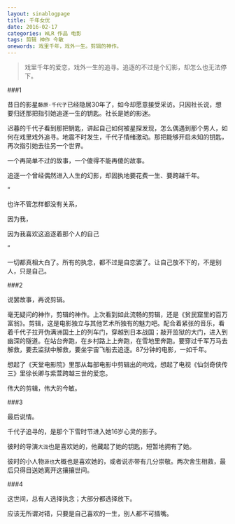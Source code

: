 ```yaml
---
layout: sinablogpage
title: 千年女优
date: 2016-02-17
categories: WLR 作品 电影
tags: 剪辑 神作 今敏
onewords: 戏里千年，戏外一生。剪辑的神作。
---
```

> 戏里千年的爱恋，戏外一生的追寻。追逐的不过是个幻影，却怎么也无法停下。

###1

昔日的影星`藤原·千代子`已经隐居30年了，如今却愿意接受采访。只因社长说，想要归还那把指引她追逐一生的钥匙。社长是她的影迷。

迟暮的千代子看到那把钥匙，讲起自己如何被星探发现，怎么偶遇到那个男人，如何在戏里戏外追寻。地震不时发生，千代子情绪激动。那把能够开启未知的钥匙，再次指引她去往另一个世界。

一个再简单不过的故事，一个傻得不能再傻的故事。

追逐一个曾经偶然进入人生的幻影，却固执地要花费一生、要跨越千年。

“

也许不管怎样都没有关系，

因为我，

因为我喜欢这追逐着那个人的自己


”

一切都真相大白了。所有的执念，都不过是自恋罢了。让自己放不下的，不是别人，只是自己。

###2

说罢故事，再说剪辑。

毫无疑问的神作，剪辑的神作。上次看到如此流畅的剪辑，还是《贫民窟里的百万富翁》。剪辑，这是电影独立与其他艺术所独有的魅力吧。配合着紧张的音乐，看着千代子拉开伪满洲国土上的列车门，穿越到日本战国；敲开监狱的大门，进入到幽深的隧道。在站台奔跑，在乡村路上上奔跑，在雪地里奔跑。要穿过千军万马去解救，要去监狱中解救，要坐宇宙飞船去追逐。87分钟的电影，一如千年。

想起了《天堂电影院》里那从每部电影中剪辑出的吻戏，想起了电视《仙剑奇侠传三》里徐长卿与紫萱跨越三世的爱恋。

伟大的剪辑，伟大的今敏。

###3

最后说情。

千代子追寻的，是那个下雪时节进入她16岁心灵的影子。

彼时的导演`大泷`也是喜欢她的，他藏起了她的钥匙，短暂地拥有了她。

彼时的小人物`源也`大概也是喜欢她的，或者说亦带有几分崇敬。两次舍生相救，最后只得目送她离开这攘攘世间。

###4

这世间，总有人选择执念；大部分都选择放下。

应该无所谓对错，只要是自己喜欢的一生，别人都不可插嘴。